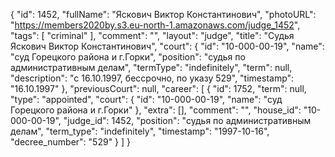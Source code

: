 {
    "id": 1452,
    "fullName": "Яскович Виктор Константинович",
    "photoURL": "https://members2020by.s3.eu-north-1.amazonaws.com/judge_1452",
    "tags": [
        "criminal"
    ],
    "comment": "",
    "layout": "judge",
    "title": "Судья Яскович Виктор Константинович",
    "court": {
        "id": "10-000-00-19",
        "name": "суд Горецкого района и г.Горки",
        "position": "судья по административным делам",
        "termType": "indefinitely",
        "term": null,
        "description": "c 16.10.1997, бессрочно, по указу 529",
        "timestamp": "16.10.1997"
    },
    "previousCourt": null,
    "career": [
        {
            "id": 1752,
            "term": null,
            "type": "appointed",
            "court": {
                "id": "10-000-00-19",
                "name": "суд Горецкого района и г.Горки"
            },
            "extra": [],
            "comment": "",
            "house_id": "10-000-00-19",
            "judge_id": 1452,
            "position": "судья по административным делам",
            "term_type": "indefinitely",
            "timestamp": "1997-10-16",
            "decree_number": "529"
        }
    ]
}